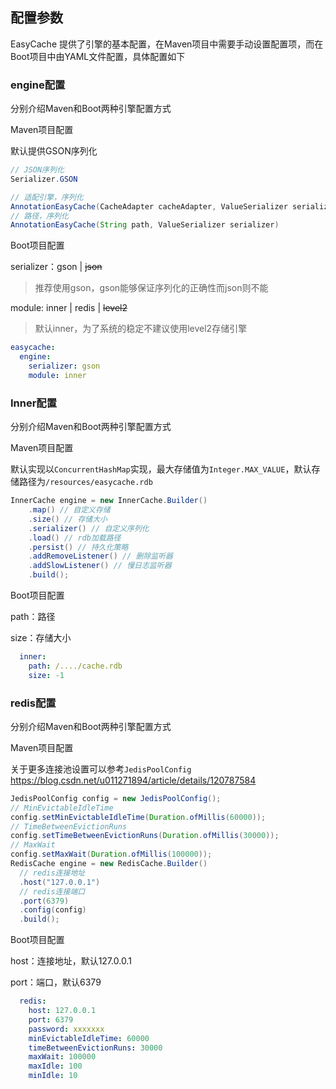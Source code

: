 ## 配置参数

EasyCache 提供了引擎的基本配置，在Maven项目中需要手动设置配置项，而在Boot项目中由YAML文件配置，具体配置如下

### engine配置

分别介绍Maven和Boot两种引擎配置方式

Maven项目配置

默认提供GSON序列化

```java
// JSON序列化
Serializer.GSON
```

```java
// 适配引擎，序列化
AnnotationEasyCache(CacheAdapter cacheAdapter, ValueSerializer serializer);
// 路径，序列化
AnnotationEasyCache(String path, ValueSerializer serializer)
```

Boot项目配置

serializer：gson | ~~json~~

> 推荐使用gson，gson能够保证序列化的正确性而json则不能

module: inner | redis | ~~level2~~

> 默认inner，为了系统的稳定不建议使用level2存储引擎

```yaml
easycache:
  engine:
    serializer: gson
    module: inner
```

### Inner配置

分别介绍Maven和Boot两种引擎配置方式

Maven项目配置

默认实现以`ConcurrentHashMap`实现，最大存储值为`Integer.MAX_VALUE`，默认存储路径为`/resources/easycache.rdb`

```java
InnerCache engine = new InnerCache.Builder()
    .map() // 自定义存储
    .size() // 存储大小
    .serializer() // 自定义序列化
    .load() // rdb加载路径
    .persist() // 持久化策略
    .addRemoveListener() // 删除监听器
    .addSlowListener() // 慢日志监听器
    .build();
```

Boot项目配置

path：路径

size：存储大小

```yaml
  inner:
    path: /..../cache.rdb
    size: -1
```

### redis配置

分别介绍Maven和Boot两种引擎配置方式

Maven项目配置

关于更多连接池设置可以参考`JedisPoolConfig` https://blog.csdn.net/u011271894/article/details/120787584

```java
JedisPoolConfig config = new JedisPoolConfig();
// MinEvictableIdleTime
config.setMinEvictableIdleTime(Duration.ofMillis(60000));
// TimeBetweenEvictionRuns
config.setTimeBetweenEvictionRuns(Duration.ofMillis(30000));
// MaxWait
config.setMaxWait(Duration.ofMillis(100000));
RedisCache engine = new RedisCache.Builder()
  // redis连接地址
  .host("127.0.0.1")
  // redis连接端口
  .port(6379)
  .config(config)
  .build();
```

Boot项目配置

host：连接地址，默认127.0.0.1

port：端口，默认6379

```yaml
  redis:
    host: 127.0.0.1
    port: 6379
    password: xxxxxxx
    minEvictableIdleTime: 60000
    timeBetweenEvictionRuns: 30000
    maxWait: 100000
    maxIdle: 100
    minIdle: 10
```

